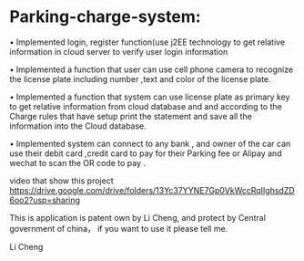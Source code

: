 # Parking-charge-system:

•	Implemented login, register  function(use j2EE technology to get relative information in cloud server  to verify user login information 

•	Implemented a function that user can use cell phone camera to recognize the license plate including number ,text and color of the license plate.

•	Implemented a function that system can use license plate as primary key to get relative information from cloud database and and according to the Charge rules that have setup print the statement and save all the information into the Cloud database.

•	Implemented system can connect to any bank , and owner of the car can use their debit card ,credit card to pay for their Parking fee or Alipay and wechat to scan the OR code to pay .

video that show this project
https://drive.google.com/drive/folders/13Yc37YYNE7Gp0VkWccRqIIghsdZD6oo2?usp=sharing

This is application is patent own by Li Cheng, and protect by Central government of china， if you want to use it please tell me.

Li Cheng
